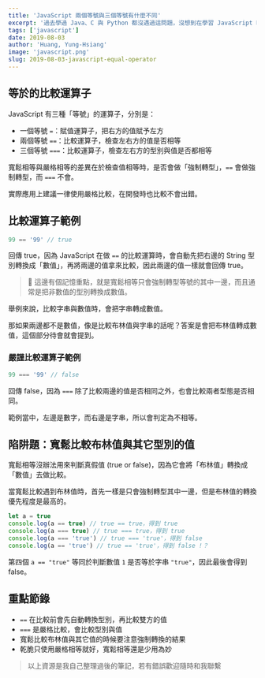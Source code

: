 ```yaml
---
title: 'JavaScript 兩個等號與三個等號有什麼不同'
excerpt: '過去學過 Java、C 與 Python 都沒遇過這問題，沒想到在學習 JavaScript 時會遇到三等號與雙等號的問題，滿新奇的！'
tags: ['javascript']
date: 2019-08-03
author: 'Huang, Yung-Hsiang'
image: 'javascript.png'
slug: 2019-08-03-javascript-equal-operator
---
```


## 等於的比較運算子

JavaScript 有三種「等號」的運算子，分別是：

- 一個等號 `=`：賦值運算子，把右方的值賦予左方
- 兩個等號 `==`：比較運算子，檢查左右方的值是否相等
- 三個等號 `===`：比較運算子，檢查左右方的型別與值是否都相等

寬鬆相等與嚴格相等的差異在於檢查值相等時，是否會做「強制轉型」，`==` 會做強制轉型，而 `===` 不會。

實際應用上建議一律使用嚴格比較，在開發時也比較不會出錯。

## 比較運算子範例

```javascript
99 == '99' // true
```

回傳 true，因為 JavaScript 在做 `==` 的比較運算時，會自動先把右邊的 String 型別轉換成「數值」，再將兩邊的值拿來比較，因此兩邊的值一樣就會回傳 true。

> 📌 這邊有個記憶重點，就是寬鬆相等只會強制轉型等號的其中一邊，而且通常是把非數值的型別轉換成數值。

舉例來說，比較字串與數值時，會把字串轉成數值。

那如果兩邊都不是數值，像是比較布林值與字串的話呢？答案是會把布林值轉成數值，這個部分待會就會提到。

### 嚴謹比較運算子範例

```javascript
99 === '99' // false
```

回傳 false，因為 `===` 除了比較兩邊的值是否相同之外，也會比較兩者型態是否相同。

範例當中，左邊是數字，而右邊是字串，所以會判定為不相等。

## 陷阱題：寬鬆比較布林值與其它型別的值

寬鬆相等沒辦法用來判斷真假值 (true or false)，因為它會將「布林值」轉換成「數值」去做比較。

當寬鬆比較遇到布林值時，首先一樣是只會強制轉型其中一邊，但是布林值的轉換優先程度是最高的。

```javascript
let a = true
console.log(a == true) // true == true，得到 true
console.log(a === true) // true === true，得到 true
console.log(a === 'true') // true === 'true'，得到 false
console.log(a == 'true') // true == 'true'，得到 false !？
```

第四個 `a == "true"` 等同於判斷數值 `1` 是否等於字串 `"true"`，因此最後會得到 false。

## 重點節錄

- `==` 在比較前會先自動轉換型別，再比較雙方的值
- `===` 是嚴格比較，會比較型別與值
- 寬鬆比較布林值與其它值的時候要注意強制轉換的結果
- 乾脆只使用嚴格相等就好，寬鬆相等還是少用為妙

> 以上資源是我自己整理過後的筆記，若有錯誤歡迎隨時和我聯繫
